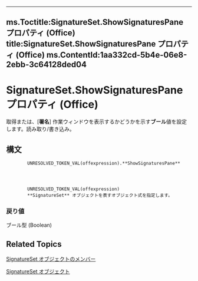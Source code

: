 

---
ms.Toctitle:SignatureSet.ShowSignaturesPane プロパティ (Office)
title:SignatureSet.ShowSignaturesPane プロパティ (Office)
ms.ContentId:1aa332cd-5b4e-06e8-2ebb-3c64128ded04
---
# SignatureSet.ShowSignaturesPane プロパティ (Office)




取得または、[**署名**] 作業ウィンドウを表示するかどうかを示す**ブール**値を設定します。読み取り/書き込み。

## 構文

            UNRESOLVED_TOKEN_VAL(offexpression).**ShowSignaturesPane**




            UNRESOLVED_TOKEN_VAL(offexpression)
            **SignatureSet** オブジェクトを表すオブジェクト式を指定します。

### 戻り値
ブール型 (Boolean)





## Related Topics

[SignatureSet オブジェクトのメンバー](abe810a3-ffe4-ee26-8df7-d68cfbf3bf1e.md)

[SignatureSet オブジェクト](574cba16-c632-ab66-f014-58172ff1c091.md)




